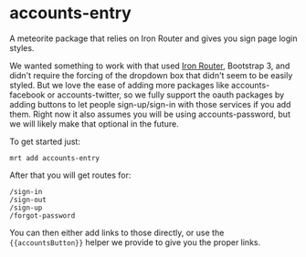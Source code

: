 accounts-entry
======================

A meteorite package that relies on Iron Router and gives you sign page login styles.

We wanted something to work with that used [Iron Router](https://github.com/EventedMind/iron-router), Bootstrap 3, and didn't require the forcing of the dropdown box that didn't seem to be easily styled. But we love the ease of adding more packages like accounts-facebook or accounts-twitter, so we fully support the oauth packages by adding buttons to let people sign-up/sign-in with those services if you add them.  Right now it also assumes you will be using accounts-password, but we will likely make that optional in the future.

To get started just:

````
mrt add accounts-entry
````

After that you will get routes for:
````
/sign-in
/sign-out
/sign-up
/forgot-password
````

You can then either add links to those directly, or use the ````{{accountsButton}}```` helper we provide to give you the proper links.
